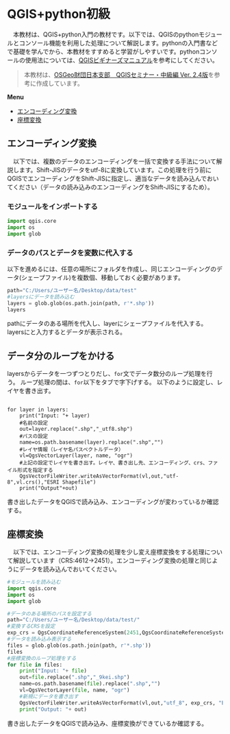 # QGIS+python初級
　本教材は、QGIS+python入門の教材です。以下では、QGISのpythonモジュールとコンソール機能を利用した処理について解説します。pythonの入門書などで基礎を学んでから、本教材をすすめると学習がしやすいです。pythonコンソールの使用法については、[QGISビギナーズマニュアル](../QGISビギナーズマニュアル/QGISビギナーズマニュアル.md)を参考にしてください。

>本教材は、[OSGeo財団日本支部　QGISセミナー・中級編 Ver. 2.4版](http://www.slideshare.net/FOSS4G_MEXT/qgis-39125122)を参考に作成しています。


**Menu**
* [エンコーディング変換](#エンコーディング変換)
* [座標変換](#座標変換)

## エンコーディング変換
　以下では、複数のデータのエンコーディングを一括で変換する手法について解説します。Shift-JISのデータをutf-8に変換しています。この処理を行う前にQGISでエンコーディングをShift-JISに指定し、適当なデータを読み込んでおいてください（データの読み込みのエンコーディングをShift-JISにするため）。

### モジュールをインポートする

```python
import qgis.core
import os
import glob
```

### データのパスとデータを変数に代入する
以下を進めるには、任意の場所にフォルダを作成し、同じエンコーディングのデータ(シェープファイル)を複数個、移動しておく必要があります。

```python
path="C:/Users/ユーザー名/Desktop/data/test"
#layersにデータを読み込む
layers = glob.glob(os.path.join(path, r'*.shp'))
layers
```
pathにデータのある場所を代入し、layerにシェープファイルを代入する。
layersにと入力するとデータが表示される。

## データ分のループをかける
layersからデータを一つずつとりだし、`for`文でデータ数分のループ処理を行う。
ループ処理の間は、`for`以下をタブで字下げする。
以下のように設定し、レイヤを書き出す。

```pyhon

for layer in layers:
    print("Input: "+ layer)
    #名前の設定
    out=layer.replace(".shp","_utf8.shp")
    #パスの設定
    name=os.path.basename(layer).replace(".shp","")
    #レイヤ情報（レイヤ名パスベクトルデータ）
    vl=QgsVectorLayer(layer, name, "ogr")
    #上記の設定でレイヤを書き出す。レイヤ、書き出し先、エンコーディング、crs、ファイル形式を指定する
    QgsVectorFileWriter.writeAsVectorFormat(vl,out,"utf-8",vl.crs(),"ESRI Shapefile")
    print("Output"+out)
```

書き出したデータをQGISで読み込み、エンコーディングが変わっているか確認する。


## 座標変換
　以下では、エンコーディング変換の処理を少し変え座標変換をする処理について解説しています（CRS:4612→2451）。エンコーディング変換の処理と同じようにデータを読み込んでおいてください。

```python
#モジュールを読み込む
import qgis.core
import os
import glob

#データのある場所のパスを設定する
path="C:/Users/ユーザー名/Desktop/data/test/"
#変換するCRSを設定
exp_crs = QgsCoordinateReferenceSystem(2451,QgsCoordinateReferenceSystem.EpsgCrsId)
#データを読み込み表示する
files = glob.glob(os.path.join(path, r'*.shp'))
files
#座標変換のループ処理をする
for file in files:
    print("Input: "+ file)
    out=file.replace(".shp","_9kei.shp")
    name=os.path.basename(file).replace(".shp","")
    vl=QgsVectorLayer(file, name, "ogr")
    #新規にデータを書き出す
    QgsVectorFileWriter.writeAsVectorFormat(vl,out,"utf_8", exp_crs, "ESRI Shapefile")
    print("Output: "+ out)
```

書き出したデータをQGISで読み込み、座標変換ができているか確認する。
